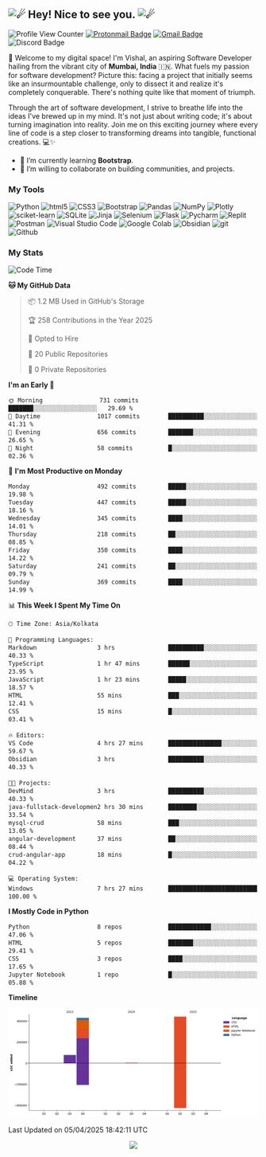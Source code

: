<h2><picture>
  <source srcset="https://fonts.gstatic.com/s/e/notoemoji/latest/2604_fe0f/512.webp" type="image/webp"/>
  <img src="https://fonts.gstatic.com/s/e/notoemoji/latest/2604_fe0f/512.gif" alt="☄" width="32" height="32" />
</picture>Hey! Nice to see you.<picture>
  <source srcset="https://fonts.gstatic.com/s/e/notoemoji/latest/2604_fe0f/512.webp" type="image/webp" />
  <img src="https://fonts.gstatic.com/s/e/notoemoji/latest/2604_fe0f/512.gif" alt="☄" width="32" height="32" />
</picture></h2>

![Profile View Counter](https://komarev.com/ghpvc/?username=granduekoe&style=flat-square&color=blueviolet)
[![Protonmail Badge](https://img.shields.io/badge/-mailme.Vishal@proton.me-8a90c7?style=flat-square&logo=Protonmail&logoColor=#505264&link=mailto:mailme.Vishal@proton.me)](mailto:mailme.Vishal@proton.me)
[![Gmail Badge](https://img.shields.io/badge/-connect.VishalNow@gmail.com-dadada?style=flat-square&logo=Gmail&logoColor=#d44638&link=mailto:connect.VishalNow@gmail.com)](mailto:connect.VishalNow@gmail.com)
![Discord Badge](https://dcbadge.limes.pink/api/shield/1157897812491649074?style=flat-square&theme=discord-inverted)

<p>
🚀 Welcome to my digital space! I'm Vishal, an aspiring Software Developer hailing from the vibrant city of <b>Mumbai, India</b> 🇮🇳. What fuels my passion for software development? Picture this: facing a project that initially seems like an insurmountable challenge, only to dissect it and realize it's completely conquerable. There's nothing quite like that moment of triumph.

Through the art of software development, I strive to breathe life into the ideas I've brewed up in my mind. It's not just about writing code; it's about turning imagination into reality. Join me on this exciting journey where every line of code is a step closer to transforming dreams into tangible, functional creations. 💻✨
</p>

- 🌱 I’m currently learning **Bootstrap**.
- 👯 I’m willing to collaborate on building communities, and projects.

### My Tools

<p>
  <img alt="Python" src="https://img.shields.io/badge/-Python-ffde57?style=flat-square&logo=python&logoColor=#4584b6" />
  <img alt="html5" src="https://img.shields.io/badge/-HTML5-e34f26?style=flat-square&logo=html5&logoColor=white" />
  <img alt="CSS3" src="https://img.shields.io/badge/-CSS3-264de4?style=flat-square&logo=css3&logoColor=white" />
  <img alt="Bootstrap" src="https://img.shields.io/badge/-Bootstrap-59287a?style=flat-square&logo=bootstrap&logoColor=white" />
  <img alt="Pandas" src="https://img.shields.io/badge/-Pandas-4848b6?style=flat-square&logo=pandas&logoColor=white" />
  <img alt="NumPy" src="https://img.shields.io/badge/-NumPy-7099f7?style=flat-square&logo=numpy&logoColor=4848b6" />
  <img alt="Plotly" src="https://img.shields.io/badge/-Plotly-000000?style=flat-square&logo=plotly&logoColor=white" />
  <img alt="sciket-learn" src="https://img.shields.io/badge/-scikit%20learn-EC471A?style=flat-square&logo=scikit-learn&logoColor=1E81FB" />
  <img alt="SQLite" src="https://img.shields.io/badge/-SQLite-7099f7?style=flat-square&logo=sqlite&logoColor=white" />
  <img alt="Jinja" src="https://img.shields.io/badge/-Jinja-3D0C11?style=flat-square&logo=jinja&logoColor=white" />
  <img alt="Selenium" src="https://img.shields.io/badge/Selenium-16FF00?style=flat-square&logo=selenium&logoColor=white" />
  <img alt="Flask" src="https://img.shields.io/badge/-Flask-08abaa?style=flat-square&logo=flask&logoColor=white" />
  <img alt="Pycharm" src="https://img.shields.io/badge/-Pycharm-ffe873?style=flat-square&logo=pycharm&logoColor=black" />
  <img alt="Replit" src="https://img.shields.io/badge/-Replit-CD5C08?style=flat-square&logo=replit&logoColor=white" />
  <img alt="Postman" src="https://img.shields.io/badge/-Postman-fb7505?style=flat-square&logo=postman&logoColor=white" />
  <img alt="Visual Studio Code" src="https://img.shields.io/badge/-Visual%20Studio%20Code-0078d7?style=flat-square&logo=visualstudiocode&logoColor=white" />
  <img alt="Google Colab" src="https://img.shields.io/badge/Google%20Colab-ed750a?style=flat-square&logo=googlecolab&logoColor=white" />
  <img alt="Obsidian" src="https://img.shields.io/badge/Obsidian-7E1DFB?style=flat-square&logo=obsidian&logoColor=white" />
  <img alt="git" src="https://img.shields.io/badge/-Git-f34f29?style=flat-square&logo=git&logoColor=white" />
  <img alt="Github" src="https://img.shields.io/badge/-Github-14232c?style=flat-square&logo=github&logoColor=white" />
</p>

### My Stats

<!--START_SECTION:waka-->
![Code Time](http://img.shields.io/badge/Code%20Time-352%20hrs%2010%20mins-blue)

**🐱 My GitHub Data** 

> 📦 1.2 MB Used in GitHub's Storage 
 > 
> 🏆 258 Contributions in the Year 2025
 > 
> 💼 Opted to Hire
 > 
> 📜 20 Public Repositories 
 > 
> 🔑 0 Private Repositories 
 > 
**I'm an Early 🐤** 

```text
🌞 Morning                731 commits         ███████░░░░░░░░░░░░░░░░░░   29.69 % 
🌆 Daytime                1017 commits        ██████████░░░░░░░░░░░░░░░   41.31 % 
🌃 Evening                656 commits         ███████░░░░░░░░░░░░░░░░░░   26.65 % 
🌙 Night                  58 commits          █░░░░░░░░░░░░░░░░░░░░░░░░   02.36 % 
```
📅 **I'm Most Productive on Monday** 

```text
Monday                   492 commits         █████░░░░░░░░░░░░░░░░░░░░   19.98 % 
Tuesday                  447 commits         █████░░░░░░░░░░░░░░░░░░░░   18.16 % 
Wednesday                345 commits         ████░░░░░░░░░░░░░░░░░░░░░   14.01 % 
Thursday                 218 commits         ██░░░░░░░░░░░░░░░░░░░░░░░   08.85 % 
Friday                   350 commits         ████░░░░░░░░░░░░░░░░░░░░░   14.22 % 
Saturday                 241 commits         ██░░░░░░░░░░░░░░░░░░░░░░░   09.79 % 
Sunday                   369 commits         ████░░░░░░░░░░░░░░░░░░░░░   14.99 % 
```


📊 **This Week I Spent My Time On** 

```text
🕑︎ Time Zone: Asia/Kolkata

💬 Programming Languages: 
Markdown                 3 hrs               ██████████░░░░░░░░░░░░░░░   40.33 % 
TypeScript               1 hr 47 mins        ██████░░░░░░░░░░░░░░░░░░░   23.95 % 
JavaScript               1 hr 23 mins        █████░░░░░░░░░░░░░░░░░░░░   18.57 % 
HTML                     55 mins             ███░░░░░░░░░░░░░░░░░░░░░░   12.41 % 
CSS                      15 mins             █░░░░░░░░░░░░░░░░░░░░░░░░   03.41 % 

🔥 Editors: 
VS Code                  4 hrs 27 mins       ███████████████░░░░░░░░░░   59.67 % 
Obsidian                 3 hrs               ██████████░░░░░░░░░░░░░░░   40.33 % 

🐱‍💻 Projects: 
DevMind                  3 hrs               ██████████░░░░░░░░░░░░░░░   40.33 % 
java-fullstack-developmen2 hrs 30 mins       ████████░░░░░░░░░░░░░░░░░   33.54 % 
mysql-crud               58 mins             ███░░░░░░░░░░░░░░░░░░░░░░   13.05 % 
angular-development      37 mins             ██░░░░░░░░░░░░░░░░░░░░░░░   08.44 % 
crud-angular-app         18 mins             █░░░░░░░░░░░░░░░░░░░░░░░░   04.22 % 

💻 Operating System: 
Windows                  7 hrs 27 mins       █████████████████████████   100.00 % 
```

**I Mostly Code in Python** 

```text
Python                   8 repos             ████████████░░░░░░░░░░░░░   47.06 % 
HTML                     5 repos             ███████░░░░░░░░░░░░░░░░░░   29.41 % 
CSS                      3 repos             ████░░░░░░░░░░░░░░░░░░░░░   17.65 % 
Jupyter Notebook         1 repo              █░░░░░░░░░░░░░░░░░░░░░░░░   05.88 % 
```



**Timeline**

![Lines of Code chart](https://raw.githubusercontent.com/grandeurkoe/grandeurkoe/main/assets/bar_graph.png)


 Last Updated on 05/04/2025 18:42:11 UTC
<!--END_SECTION:waka-->

<p align="center">
  <img src="https://capsule-render.vercel.app/api?type=waving&color=gradient&height=60&section=footer"/>
</p>
